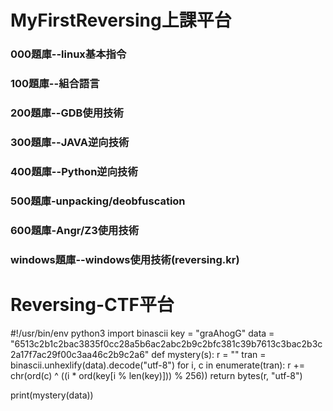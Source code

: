 # MyFirstReversing上課平台

### 000題庫--linux基本指令

### 100題庫--組合語言

### 200題庫--GDB使用技術

### 300題庫--JAVA逆向技術

### 400題庫--Python逆向技術

### 500題庫-unpacking/deobfuscation

### 600題庫-Angr/Z3使用技術

### windows題庫--windows使用技術(reversing.kr)


# Reversing-CTF平台

#!/usr/bin/env python3
import binascii
key = "graAhogG"
data = "6513c2b1c2bac3835f0cc28a5b6ac2abc2b9c2bfc381c39b7613c3bac2b3c2a17f7ac29f00c3aa46c2b9c2a6"
def mystery(s):
    r = ""
    tran = binascii.unhexlify(data).decode("utf-8")
    for i, c in enumerate(tran):
        r += chr(ord(c) ^ ((i * ord(key[i % len(key)])) % 256))
    return bytes(r, "utf-8")
 
print(mystery(data))
